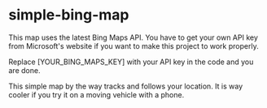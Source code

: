 # simple-bing-map

This map uses the latest Bing Maps API. You have to get your own API key from Microsoft's website if you want to make this project to work properly.

Replace [YOUR_BING_MAPS_KEY] with your API key in the code and you are done.

This simple map by the way tracks and follows your location. It is way cooler if you try it on a moving vehicle with a phone.
